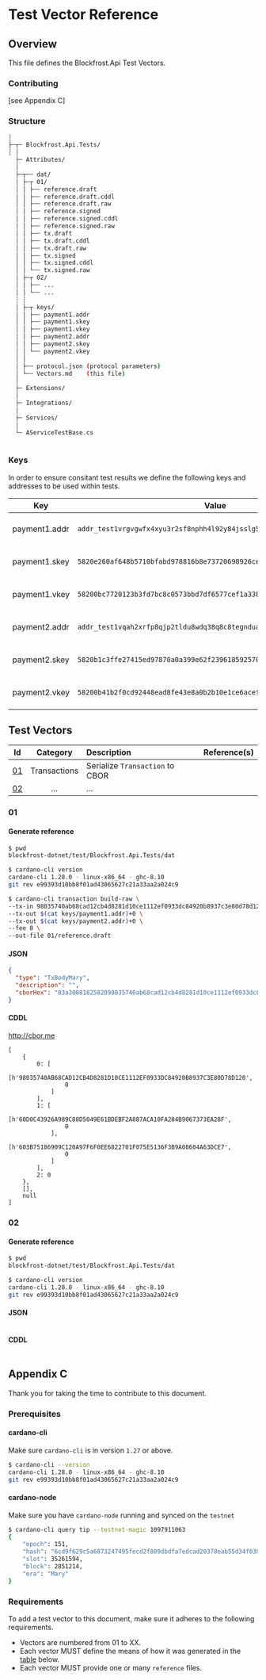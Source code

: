 ﻿# Test Vector Reference

## Overview

This file defines the Blockfrost.Api Test Vectors.

### Contributing

[see Appendix C]

### Structure

```bash
┆
├╌┬╌ Blockfrost.Api.Tests/
┆ │
  ├╌ Attributes/
  │
  ├╌┬╌╌ dat/
  │ ├╌┬ 01/
  │ │ ├╌╌ reference.draft       
  │ │ ├╌╌ reference.draft.cddl  
  │ │ ├╌╌ reference.draft.raw   
  │ │ ├╌╌ reference.signed
  │ │ ├╌╌ reference.signed.cddl
  │ │ ├╌╌ reference.signed.raw
  │ │ ├╌╌ tx.draft              
  │ │ ├╌╌ tx.draft.cddl         
  │ │ ├╌╌ tx.draft.raw          
  │ │ ├╌╌ tx.signed
  │ │ ├╌╌ tx.signed.cddl
  │ │ └╌╌ tx.signed.raw
  │ ├╌┬ 02/
  │ │ ├╌╌ ...
  │ │ └╌╌ ...
  ┆ ┆ 
  │ ├╌┬ keys/
  │ │ ├╌╌ payment1.addr
  │ │ ├╌╌ payment1.skey
  │ │ ├╌╌ payment1.vkey
  │ │ ├╌╌ payment2.addr
  │ │ ├╌╌ payment2.skey
  │ │ └╌╌ payment2.vkey
  │ │
  │ ├╌╌ protocol.json (protocol parameters)
  │ └╌╌ Vectors.md    (this file)  
  │
  ├╌ Extensions/
  │
  ├╌ Integrations/
  │
  ├╌ Services/
  │
  └╌ AServiceTestBase.cs
  
```

### Keys

In order to ensure consitant test results we define the following keys and addresses to be used within tests.

|Key|Value|Comment|
|-|-|-|
|payment1.addr|`addr_test1vrgvgwfx4xyu3r2sf8nphh4l92y84jsslg5yhyr8xul29rczf3alu`|Address of Wallet A|
|payment1.skey|`5820e260af648b5710bfabd978816b8e73720698926cec799ef9c0a5671b396b9202`|Private Key of Wallet A|
|payment1.vkey|`58200bc7720123b3fd7bc8c0573bbd7df6577cef1a3385ab79959d1319d373f5ebe1`|Public Key of Wallet A|
|payment2.addr|`addr_test1vqah2xrfp8qjp2tldu8wdq38q8c8tegnduae5zrqff3aeec7g467q`|Address of Wallet B|
|payment2.skey|`5820b1c3ffe27415ed97870a0a399e62f2396185925700c7e8058f775bf63ba9caf4`|Private Key of Wallet B|
|payment2.vkey|`58200b41b2f0cd92448ead8fe43e8a0b2b10e1ce6aceffcc6d5543479a5ffa52d149`|Public Key of Wallet B|

## Test Vectors

| Id        | Category        | Description                     | Reference(s) |
|-----------|:---------------:|:--------------------------------|-|
| [01](#01) | Transactions    | Serialize `Transaction` to CBOR | |
| [02](#02) | ...             | ...                             | |


### 01

#### Generate reference

```bash
$ pwd
blockfrost-dotnet/test/Blockfrost.Api.Tests/dat

$ cardano-cli version
cardano-cli 1.28.0 - linux-x86_64 - ghc-8.10
git rev e99393d10bb8f01ad43065627c21a33aa2a024c9

$ cardano-cli transaction build-raw \
--tx-in 98035740ab68cad12cb4d8281d10ce1112ef0933dc84920b8937c3e80d78d120#0 \
--tx-out $(cat keys/payment1.addr)+0 \
--tx-out $(cat keys/payment2.addr)+0 \
--fee 0 \
--out-file 01/reference.draft
```

#### JSON

```json
{
  "type": "TxBodyMary",
  "description": "",
  "cborHex": "83a3008182582098035740ab68cad12cb4d8281d10ce1112ef0933dc84920b8937c3e80d78d12000018282581d60d0c43926a989c88d5049e61bdebf2a887aca10fa284b9067373ea28f0082581d603b75186909c120a97f6f0ee6822701f075e5136f3b9a08604a63dce70002009ffff6"
}
```

#### CDDL

<http://cbor.me>

```cddl
[
    {
        0: [
            [h'98035740AB68CAD12CB4D8281D10CE1112EF0933DC84920B8937C3E80D78D120',
                0
            ]
        ],
        1: [
            [h'60D0C43926A989C88D5049E61BDEBF2A887ACA10FA284B9067373EA28F',
                0
            ],
            [h'603B75186909C120A97F6F0EE6822701F075E5136F3B9A08604A63DCE7',
                0
            ]
        ],
        2: 0
    },
    [],
    null
]
```

### 02

#### Generate reference

```bash
$ pwd
blockfrost-dotnet/test/Blockfrost.Api.Tests/dat

$ cardano-cli version
cardano-cli 1.28.0 - linux-x86_64 - ghc-8.10
git rev e99393d10bb8f01ad43065627c21a33aa2a024c9
```

#### JSON

```json

```

#### CDDL

```cddl

```

## Appendix C

Thank you for taking the time to contribute to this document.

### Prerequisites

#### cardano-cli

Make sure `cardano-cli` is in version `1.27` or above.

```sh
$ cardano-cli --version
cardano-cli 1.28.0 - linux-x86_64 - ghc-8.10
git rev e99393d10bb8f01ad43065627c21a33aa2a024c9
```

#### cardano-node

Make sure you have `cardano-node` running and synced on the `testnet`

```sh
$ cardano-cli query tip --testnet-magic 1097911063
{
    "epoch": 151,
    "hash": "6cd9f629c5a6873247495fecd2f809dbdfa7edcad20378eab55d34f038ffe047",
    "slot": 35261594,
    "block": 2851214,
    "era": "Mary"
}
```

### Requirements

To add a test vector to this document, make sure it adheres to the following requirements.

* Vectors are numbered from 01 to XX.
* Each vector MUST define the means of how it was generated in the [table](#test-vectors) below.
* Each vector MUST provide one or many `reference` files.

